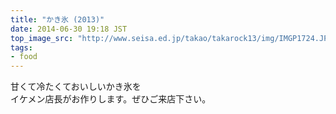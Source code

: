 ```yaml
---
title: "かき氷 (2013)"
date: 2014-06-30 19:18 JST
top_image_src: "http://www.seisa.ed.jp/takao/takarock13/img/IMGP1724.JPG"
tags:
- food
---
```

甘くて冷たくておいしいかき氷を  
イケメン店長がお作りします。ぜひご来店下さい。